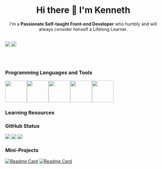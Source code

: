 # <div align="center">Hi there 👋 I'm Kenneth </div>
<div align="center">
    I'm a <b>Passionate Self-taught Front-end Developer</b> who humbly and will always       consider himself a Lifelong Learner.
</div>

<br>

[![](https://img.shields.io/badge/LinkedIn-0077B5?style=for-the-badge&logo=linkedin&logoColor=white)](https://www.linkedin.com/in/kenneth-ornieta)
[![](https://img.shields.io/badge/Quora-%23B92B27.svg?&style=for-the-badge&logo=Quora&logoColor=white)](https://www.quora.com/profile/Kenneth-Ornieta)

<br>
</a>

<br>



### Programming Languages and Tools
<img height=70 src="https://cdn.jsdelivr.net/gh/devicons/devicon/icons/html5/html5-original.svg" /><img height=70 src="https://cdn.jsdelivr.net/gh/devicons/devicon/icons/css3/css3-original.svg" /><img height=70 src="https://cdn.jsdelivr.net/gh/devicons/devicon/icons/javascript/javascript-original.svg"/><img height=70 src="https://cdn.jsdelivr.net/gh/devicons/devicon/icons/git/git-plain.svg"/><img height=70 src="https://cdn.jsdelivr.net/gh/devicons/devicon/icons/github/github-original.svg"/>

### Learning Resources




### GitHub Status

<img src="https://github-readme-stats.vercel.app/api/top-langs?username=ken2213&theme=react"/>
<img src="https://github-readme-streak-stats.herokuapp.com/?user=ken2213&theme=react"/>
<img src="https://github-readme-stats.vercel.app/api?username=ken2213&show_icons=true&theme=react"/>

### Mini-Projects
[![Readme Card](https://github-readme-stats.vercel.app/api/pin/?username=ken2213&theme=react&repo=aesthetic-calculator)](https://github.com/ken2213/aesthetic-calculator)
[![Readme Card](https://github-readme-stats.vercel.app/api/pin/?username=ken2213&theme=react&repo=etch-a-sketch)](https://github.com/ken2213/etch-a-sketch)



